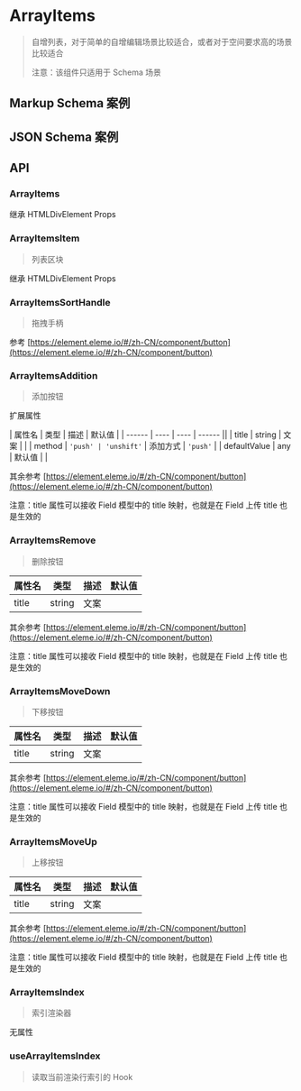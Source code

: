 # ArrayItems

> 自增列表，对于简单的自增编辑场景比较适合，或者对于空间要求高的场景比较适合
>
> 注意：该组件只适用于 Schema 场景

## Markup Schema 案例

<dumi-previewer demoPath="guide/array-items/markup-schema" />

## JSON Schema 案例

<dumi-previewer demoPath="guide/array-items/json-schema" />

## API

### ArrayItems

继承 HTMLDivElement Props

### ArrayItemsItem

> 列表区块

继承 HTMLDivElement Props

### ArrayItemsSortHandle

> 拖拽手柄

参考 [https://element.eleme.io/#/zh-CN/component/button](https://element.eleme.io/#/zh-CN/component/button)

### ArrayItemsAddition

> 添加按钮

扩展属性

| 属性名 | 类型 | 描述 | 默认值 |
| ------ | ---- | ---- | ------ ||
| title | string | 文案 | |
| method | `'push' | 'unshift'` | 添加方式 | `'push'` |
| defaultValue | any | 默认值 | |

其余参考 [https://element.eleme.io/#/zh-CN/component/button](https://element.eleme.io/#/zh-CN/component/button)

注意：title 属性可以接收 Field 模型中的 title 映射，也就是在 Field 上传 title 也是生效的

### ArrayItemsRemove

> 删除按钮

| 属性名 | 类型   | 描述 | 默认值 |
| ------ | ------ | ---- | ------ |
| title  | string | 文案 |        |

其余参考 [https://element.eleme.io/#/zh-CN/component/button](https://element.eleme.io/#/zh-CN/component/button)

注意：title 属性可以接收 Field 模型中的 title 映射，也就是在 Field 上传 title 也是生效的

### ArrayItemsMoveDown

> 下移按钮

| 属性名 | 类型   | 描述 | 默认值 |
| ------ | ------ | ---- | ------ |
| title  | string | 文案 |        |

其余参考 [https://element.eleme.io/#/zh-CN/component/button](https://element.eleme.io/#/zh-CN/component/button)

注意：title 属性可以接收 Field 模型中的 title 映射，也就是在 Field 上传 title 也是生效的

### ArrayItemsMoveUp

> 上移按钮

| 属性名 | 类型   | 描述 | 默认值 |
| ------ | ------ | ---- | ------ |
| title  | string | 文案 |        |

其余参考 [https://element.eleme.io/#/zh-CN/component/button](https://element.eleme.io/#/zh-CN/component/button)

注意：title 属性可以接收 Field 模型中的 title 映射，也就是在 Field 上传 title 也是生效的

### ArrayItemsIndex

> 索引渲染器

无属性

### useArrayItemsIndex

> 读取当前渲染行索引的 Hook
